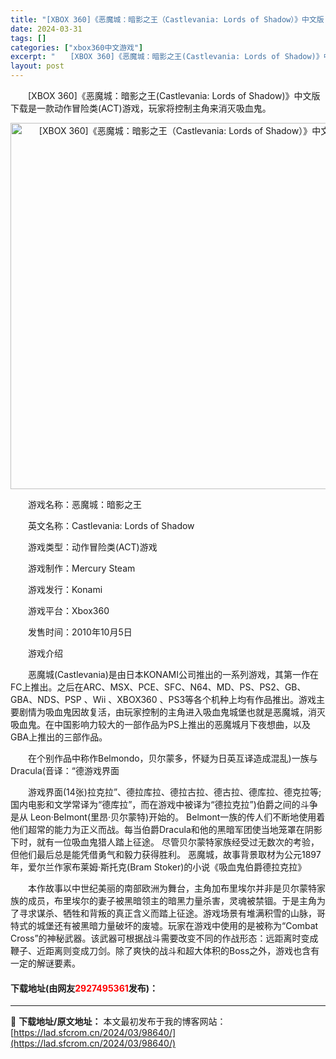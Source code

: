 ```yaml
---
title: "[XBOX 360]《恶魔城：暗影之王（Castlevania: Lords of Shadow）》中文版 下载"
date: 2024-03-31
tags: []
categories: ["xbox360中文游戏"]
excerpt: "　　[XBOX 360]《恶魔城：暗影之王(Castlevania: Lords of Shadow)》中文版 下载是一款动作冒险类(ACT)游戏，玩家将控制主角来消灭吸血鬼。 　　游戏名称：恶魔城：暗影之王 　　英文名称：Castlevania: Lords of Shadow 　　游戏类型：动作&hellip;"
layout: post
---
```


 <p>　　[XBOX 360]《恶魔城：暗影之王(Castlevania: Lords of Shadow)》中文版 下载是一款动作冒险类(ACT)游戏，玩家将控制主角来消灭吸血鬼。</p> <p align="center"><img align="" border="0" src="https://lad.sfcrom.cn/wp-content/uploads/2024/03/20240330_66083e613e418.webp" width="586" alt="[XBOX 360]《恶魔城：暗影之王（Castlevania: Lords of Shadow）》中文版 下载" /></p> <p>　　游戏名称：恶魔城：暗影之王</p> <p>　　英文名称：Castlevania: Lords of Shadow</p> <p>　　游戏类型：动作冒险类(ACT)游戏</p> <p>　　游戏制作：Mercury Steam</p> <p>　　游戏发行：Konami</p> <p>　　游戏平台：Xbox360</p> <p>　　发售时间：2010年10月5日</p> <p>　　游戏介绍</p> <p>　　恶魔城(Castlevania)是由日本KONAMI公司推出的一系列游戏，其第一作在FC上推出。之后在ARC、MSX、PCE、SFC、N64、MD、PS、PS2、GB、GBA、NDS、PSP 、Wii 、XBOX360 、PS3等各个机种上均有作品推出。游戏主要剧情为吸血鬼因故复活，由玩家控制的主角进入吸血鬼城堡也就是恶魔城，消灭吸血鬼。在中国影响力较大的一部作品为PS上推出的恶魔城月下夜想曲，以及GBA上推出的三部作品。</p> <p>　　在个别作品中称作Belmondo，贝尔蒙多，怀疑为日英互译造成混乱)一族与Dracula(音译：&ldquo;德游戏界面</p> <p>　　游戏界面(14张)拉克拉&rdquo;、德拉库拉、德拉古拉、德古拉、德库拉、德克拉等;国内电影和文学常译为&ldquo;德库拉&rdquo;，而在游戏中被译为&ldquo;德拉克拉&rdquo;)伯爵之间的斗争是从 Leon&middot;Belmont(里昂&middot;贝尔蒙特)开始的。 Belmont一族的传人们不断地使用着他们超常的能力为正义而战。每当伯爵Dracula和他的黑暗军团使当地笼罩在阴影下时，就有一位吸血鬼猎人踏上征途。 尽管贝尔蒙特家族经受过无数次的考验，但他们最后总是能凭借勇气和毅力获得胜利。 恶魔城，故事背景取材为公元1897年，爱尔兰作家布莱姆&middot;斯托克(Bram Stoker)的小说《吸血鬼伯爵德拉克拉》</p> <p>　　本作故事以中世纪美丽的南部欧洲为舞台，主角加布里埃尔并非是贝尔蒙特家族的成员，布里埃尔的妻子被黑暗领主的暗黑力量杀害，灵魂被禁锢。于是主角为了寻求谋杀、牺牲和背叛的真正含义而踏上征途。游戏场景有堆满积雪的山脉，哥特式的城堡还有被黑暗力量破坏的废墟。玩家在游戏中使用的是被称为&ldquo;Combat Cross&rdquo;的神秘武器。该武器可根据战斗需要改变不同的作战形态：远距离时变成鞭子、近距离则变成刀剑。除了爽快的战斗和超大体积的Boss之外，游戏也含有一定的解谜要素。</p> <p><h4>下载地址(由网友<font color="red">2927495361</font>发布)：</h4></p> 

---
📖 **下载地址/原文地址：** 本文最初发布于我的博客网站：[https://lad.sfcrom.cn/2024/03/98640/](https://lad.sfcrom.cn/2024/03/98640/)
